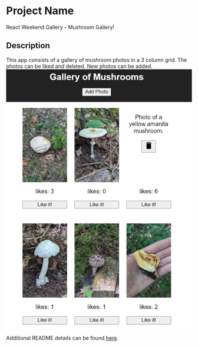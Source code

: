 # Project Name

React Weekend Gallery - Mushroom Gallery!

## Description

This app consists of a gallery of mushroom photos in a 3 column grid. The photos can be liked and deleted. New photos can be added.
![Alt text](image.png)

Additional README details can be found [here](https://github.com/PrimeAcademy/readme-template/blob/master/README.md).
